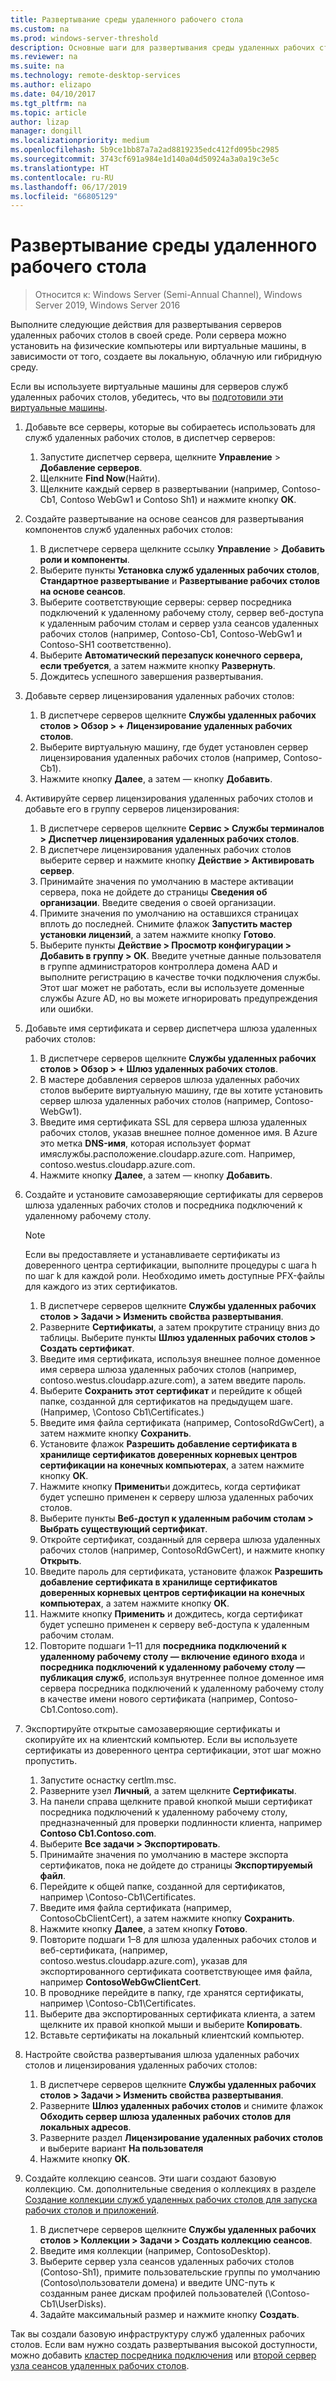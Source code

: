```yaml
---
title: Развертывание среды удаленного рабочего стола
ms.custom: na
ms.prod: windows-server-threshold
description: Основные шаги для развертывания среды удаленных рабочих столов.
ms.reviewer: na
ms.suite: na
ms.technology: remote-desktop-services
ms.author: elizapo
ms.date: 04/10/2017
ms.tgt_pltfrm: na
ms.topic: article
author: lizap
manager: dongill
ms.localizationpriority: medium
ms.openlocfilehash: 5b9ce1bb87a7a2ad8819235edc412fd095bc2985
ms.sourcegitcommit: 3743cf691a984e1d140a04d50924a3a0a19c3e5c
ms.translationtype: HT
ms.contentlocale: ru-RU
ms.lasthandoff: 06/17/2019
ms.locfileid: "66805129"
---
```

# <a name="deploy-your-remote-desktop-environment"></a>Развертывание среды удаленного рабочего стола

>Относится к: Windows Server (Semi-Annual Channel), Windows Server 2019, Windows Server 2016

Выполните следующие действия для развертывания серверов удаленных рабочих столов в своей среде. Роли сервера можно установить на физические компьютеры или виртуальные машины, в зависимости от того, создаете вы локальную, облачную или гибридную среду. 

Если вы используете виртуальные машины для серверов служб удаленных рабочих столов, убедитесь, что вы [подготовили эти виртуальные машины](rds-prepare-vms.md).
  
  
1.  Добавьте все серверы, которые вы собираетесь использовать для служб удаленных рабочих столов, в диспетчер серверов:  
    1.  Запустите диспетчер сервера, щелкните **Управление** > **Добавление серверов**.  
    2.  Щелкните **Find Now**(Найти).  
    3.  Щелкните каждый сервер в развертывании (например, Contoso-Cb1, Contoso WebGw1 и Contoso Sh1) и нажмите кнопку **ОК**.  
2.  Создайте развертывание на основе сеансов для развертывания компонентов служб удаленных рабочих столов:  
    1.  В диспетчере сервера щелкните ссылку **Управление** > **Добавить роли и компоненты**.  
    2.  Выберите пункты **Установка служб удаленных рабочих столов**, **Стандартное развертывание** и **Развертывание рабочих столов на основе сеансов**.  
    3.  Выберите соответствующие серверы: сервер посредника подключений к удаленному рабочему столу, сервер веб-доступа к удаленным рабочим столам и сервер узла сеансов удаленных рабочих столов (например, Contoso-Cb1, Contoso-WebGw1 и Contoso-SH1 соответственно).  
    4.  Выберите **Автоматический перезапуск конечного сервера, если требуется**, а затем нажмите кнопку **Развернуть**.  
    5.  Дождитесь успешного завершения развертывания.  
3.  Добавьте сервер лицензирования удаленных рабочих столов:  
    1.  В диспетчере серверов щелкните **Службы удаленных рабочих столов > Обзор > + Лицензирование удаленных рабочих столов**.  
    2.  Выберите виртуальную машину, где будет установлен сервер лицензирования удаленных рабочих столов (например, Contoso-Cb1).  
    3.  Нажмите кнопку **Далее**, а затем — кнопку **Добавить**.  
4.  Активируйте сервер лицензирования удаленных рабочих столов и добавьте его в группу серверов лицензирования:  
    1.  В диспетчере серверов щелкните **Сервис > Службы терминалов > Диспетчер лицензирования удаленных рабочих столов**.  
    2.  В диспетчере лицензирования удаленных рабочих столов выберите сервер и нажмите кнопку **Действие > Активировать сервер**.  
    3.  Принимайте значения по умолчанию в мастере активации сервера, пока не дойдете до страницы **Сведения об организации**. Введите сведения о своей организации.  
    4.  Примите значения по умолчанию на оставшихся страницах вплоть до последней. Снимите флажок **Запустить мастер установки лицензий**, а затем нажмите кнопку **Готово**.  
    5.  Выберите пункты **Действие > Просмотр конфигурации > Добавить в группу > ОК**. Введите учетные данные пользователя в группе администраторов контроллера домена AAD и выполните регистрацию в качестве точки подключения службы. Этот шаг может не работать, если вы используете доменные службы Azure AD, но вы можете игнорировать предупреждения или ошибки.  
5.  Добавьте имя сертификата и сервер диспетчера шлюза удаленных рабочих столов:  
    1.  В диспетчере серверов щелкните **Службы удаленных рабочих столов > Обзор > + Шлюз удаленных рабочих столов**.  
    2.  В мастере добавления серверов шлюза удаленных рабочих столов выберите виртуальную машину, где вы хотите установить сервер шлюза удаленных рабочих столов (например, Contoso-WebGw1).  
    3.  Введите имя сертификата SSL для сервера шлюза удаленных рабочих столов, указав внешнее полное доменное имя. В Azure это метка **DNS-имя**, которая использует формат имяслужбы.расположение.cloudapp.azure.com. Например, contoso.westus.cloudapp.azure.com.  
    4.  Нажмите кнопку **Далее**, а затем — кнопку **Добавить**.
6.  Создайте и установите самозаверяющие сертификаты для серверов шлюза удаленных рабочих столов и посредника подключений к удаленному рабочему столу.

       > [!NOTE]
       > Если вы предоставляете и устанавливаете сертификаты из доверенного центра сертификации, выполните процедуры с шага h по шаг k для каждой роли. Необходимо иметь доступные PFX-файлы для каждого из этих сертификатов.
       
    1.  В диспетчере серверов щелкните **Службы удаленных рабочих столов > Задачи > Изменить свойства развертывания**.  
    2.  Разверните **Сертификаты**, а затем прокрутите страницу вниз до таблицы. Выберите пункты **Шлюз удаленных рабочих столов > Создать сертификат**.  
    3.  Введите имя сертификата, используя внешнее полное доменное имя сервера шлюза удаленных рабочих столов (например, contoso.westus.cloudapp.azure.com), а затем введите пароль.  
    4.  Выберите **Сохранить этот сертификат** и перейдите к общей папке, созданной для сертификатов на предыдущем шаге. (Например, \Contoso Cb1\Certificates.)  
    5.  Введите имя файла сертификата (например, ContosoRdGwCert), а затем нажмите кнопку **Сохранить**.  
    6.  Установите флажок **Разрешить добавление сертификата в хранилище сертификатов доверенных корневых центров сертификации на конечных компьютерах**, а затем нажмите кнопку **ОК**.  
    7.  Нажмите кнопку **Применить**и дождитесь, когда сертификат будет успешно применен к серверу шлюза удаленных рабочих столов.  
    8.  Выберите пункты **Веб-доступ к удаленным рабочим столам > Выбрать существующий сертификат**.  
    9.  Откройте сертификат, созданный для сервера шлюза удаленных рабочих столов (например, ContosoRdGwCert), и нажмите кнопку **Открыть**.  
    10. Введите пароль для сертификата, установите флажок **Разрешить добавление сертификата в хранилище сертификатов доверенных корневых центров сертификации на конечных компьютерах**, а затем нажмите кнопку **ОК**.  
    11. Нажмите кнопку **Применить** и дождитесь, когда сертификат будет успешно применен к серверу веб-доступа к удаленным рабочим столам.  
    12. Повторите подшаги 1–11 для **посредника подключений к удаленному рабочему столу — включение единого входа** и **посредника подключений к удаленному рабочему столу — публикация служб**, используя внутреннее полное доменное имя сервера посредника подключений к удаленному рабочему столу в качестве имени нового сертификата (например, Contoso-Cb1.Contoso.com).  
7.  Экспортируйте открытые самозаверяющие сертификаты и скопируйте их на клиентский компьютер. Если вы используете сертификаты из доверенного центра сертификации, этот шаг можно пропустить.  
    1.  Запустите оснастку certlm.msc.  
    2.  Разверните узел **Личный**, а затем щелкните **Сертификаты**.  
    3.  На панели справа щелкните правой кнопкой мыши сертификат посредника подключений к удаленному рабочему столу, предназначенный для проверки подлинности клиента, например **Contoso Cb1.Contoso.com**.  
    4.  Выберите **Все задачи > Экспортировать**.  
    5.  Принимайте значения по умолчанию в мастере экспорта сертификатов, пока не дойдете до страницы **Экспортируемый файл**.  
    6.  Перейдите к общей папке, созданной для сертификатов, например \Contoso-Cb1\Certificates.  
    7.  Введите имя файла сертификата (например, ContosoCbClientCert), а затем нажмите кнопку **Сохранить**.  
    8.  Нажмите кнопку **Далее**, а затем кнопку **Готово**.  
    9.  Повторите подшаги 1–8 для шлюза удаленных рабочих столов и веб-сертификата, (например, contoso.westus.cloudapp.azure.com), указав для экспортированного сертификата соответствующее имя файла, например **ContosoWebGwClientCert**.  
    10. В проводнике перейдите в папку, где хранятся сертификаты, например \Contoso-Cb1\Certificates.  
    11. Выберите два экспортированных сертификата клиента, а затем щелкните их правой кнопкой мыши и выберите **Копировать**.  
    12. Вставьте сертификаты на локальный клиентский компьютер.  
8.  Настройте свойства развертывания шлюза удаленных рабочих столов и лицензирования удаленных рабочих столов:  
    1.  В диспетчере серверов щелкните **Службы удаленных рабочих столов > Задачи > Изменить свойства развертывания**.  
    2.  Разверните **Шлюз удаленных рабочих столов** и снимите флажок **Обходить сервер шлюза удаленных рабочих столов для локальных адресов**.  
    3.  Разверните раздел **Лицензирование удаленных рабочих столов** и выберите вариант **На пользователя**  
    4.  Нажмите кнопку **ОК**.  
10. Создайте коллекцию сеансов. Эти шаги создают базовую коллекцию. См. дополнительные сведения о коллекциях в разделе [Создание коллекции служб удаленных рабочих столов для запуска рабочих столов и приложений](rds-create-collection.md).
 
    1.  В диспетчере серверов щелкните **Службы удаленных рабочих столов > Коллекции > Задачи > Создать коллекцию сеансов**.  
    2.  Введите имя коллекции (например, ContosoDesktop).  
    3.  Выберите сервер узла сеансов удаленных рабочих столов (Contoso-Sh1), примите пользовательские группы по умолчанию (Contoso\пользователи домена) и введите UNC-путь к созданным ранее дискам профилей пользователей (\Contoso-Cb1\UserDisks).  
    4.  Задайте максимальный размер и нажмите кнопку **Создать**.  
  

Так вы создали базовую инфраструктуру служб удаленных рабочих столов. Если вам нужно создать развертывания высокой доступности, можно добавить [кластер посредника подключения](rds-connection-broker-cluster.md) или [второй сервер узла сеансов удаленных рабочих столов](rds-scale-rdsh-farm.md).

